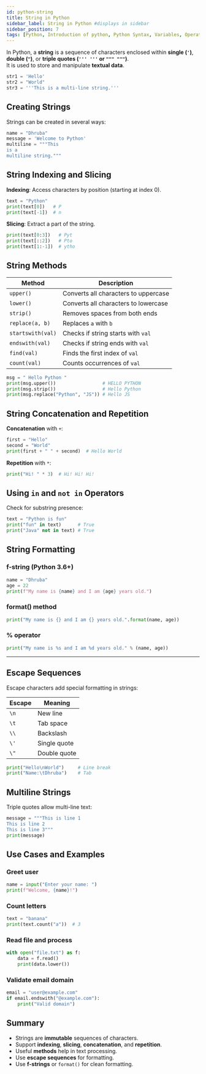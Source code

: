 ```yaml
---
id: python-string
title: String in Python
sidebar_label: String in Python #displays in sidebar
sidebar_position: 7
tags: [Python, Introduction of python, Python Syntax, Variables, Operators, Type Casting, String]
---
```


In Python, a **string** is a sequence of characters enclosed within **single (`'`)**, **double
(`"`)**, or **triple quotes (`''' '''` or `""" """`)**.  
It is used to store and manipulate **textual data**.

```python
str1 = 'Hello'
str2 = "World"
str3 = '''This is a multi-line string.'''
```

## Creating Strings

Strings can be created in several ways:

```python
name = "Dhruba"
message = 'Welcome to Python'
multiline = """This
is a
multiline string."""
```

## String Indexing and Slicing

**Indexing**: Access characters by position (starting at index 0).

```python
text = "Python"
print(text[0])   # P
print(text[-1])  # n
```

**Slicing**: Extract a part of the string.

```python
print(text[0:3])   # Pyt
print(text[::2])   # Pto
print(text[1:-1])  # ytho
```

## String Methods

| Method            | Description                          |
| ----------------- | ------------------------------------ |
| `upper()`         | Converts all characters to uppercase |
| `lower()`         | Converts all characters to lowercase |
| `strip()`         | Removes spaces from both ends        |
| `replace(a, b)`   | Replaces `a` with `b`                |
| `startswith(val)` | Checks if string starts with `val`   |
| `endswith(val)`   | Checks if string ends with `val`     |
| `find(val)`       | Finds the first index of `val`       |
| `count(val)`      | Counts occurrences of `val`          |

```python
msg = " Hello Python "
print(msg.upper())                 # HELLO PYTHON
print(msg.strip())                 # Hello Python
print(msg.replace("Python", "JS")) # Hello JS
```

## String Concatenation and Repetition

**Concatenation** with `+`:

```python
first = "Hello"
second = "World"
print(first + " " + second)  # Hello World
```

**Repetition** with `*`:

```python
print("Hi! " * 3)  # Hi! Hi! Hi!
```

## Using `in` and `not in` Operators

Check for substring presence:

```python
text = "Python is fun"
print("fun" in text)      # True
print("Java" not in text) # True
```

## String Formatting

### f-string (Python 3.6+)

```python
name = "Dhruba"
age = 22
print(f"My name is {name} and I am {age} years old.")
```

### format() method

```python
print("My name is {} and I am {} years old.".format(name, age))
```

### % operator

```python
print("My name is %s and I am %d years old." % (name, age))
```

---

## Escape Sequences

Escape characters add special formatting in strings:

| Escape | Meaning      |
| ------ | ------------ |
| `\n`   | New line     |
| `\t`   | Tab space    |
| `\\`   | Backslash    |
| `\'`   | Single quote |
| `\"`   | Double quote |

```python
print("Hello\nWorld")     # Line break
print("Name:\tDhruba")    # Tab
```

## Multiline Strings

Triple quotes allow multi-line text:

```python
message = """This is line 1
This is line 2
This is line 3"""
print(message)
```

## Use Cases and Examples

### Greet user

```python
name = input("Enter your name: ")
print(f"Welcome, {name}!")
```

### Count letters

```python
text = "banana"
print(text.count("a"))  # 3
```

### Read file and process

```python
with open("file.txt") as f:
    data = f.read()
    print(data.lower())
```

### Validate email domain

```python
email = "user@example.com"
if email.endswith("@example.com"):
    print("Valid domain")
```

## Summary

- Strings are **immutable** sequences of characters.
- Support **indexing**, **slicing**, **concatenation**, and **repetition**.
- Useful **methods** help in text processing.
- Use **escape sequences** for formatting.
- Use **f-strings** or `format()` for clean formatting.
